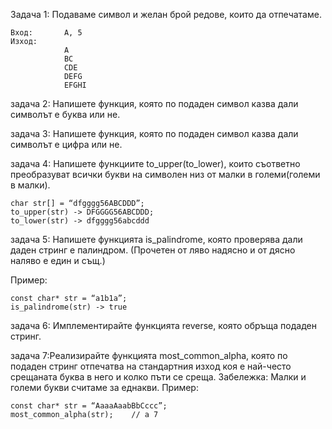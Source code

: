 Задача 1: Подаваме символ и желан брой редове, които да отпечатаме.
```
Вход:       A, 5
Изход: 
            A
            BC
            CDE
            DEFG
            EFGHI
```

задача 2: Напишете функция, която по подаден символ казва дали символът е буква или не.

задача 3: Напишете функция, която по подаден символ казва дали символът е цифра или не.

задача 4: Напишете функциите to_upper(to_lower), които съответно преобразуват всички букви
на символен низ от малки в големи(големи в малки).
```
char str[] = “dfgggg56ABCDDD”;
to_upper(str) -> DFGGGG56ABCDDD;
to_lower(str) -> dfgggg56abcddd
```
задача 5: Напишете функцията is_palindrome, която проверява дали даден стринг е палиндром.
(Прочетен от ляво надясно и от дясно наляво е един и същ.)

Пример:
```
const char* str = “a1b1a”;
is_palindrome(str) -> true
```
задача 6: Имплементирайте функцията reverse, която обръща подаден стринг.

задача 7:Реализирайте функцията most_common_alpha, която по подаден стринг
отпечатва на стандартния изход коя е най-често срещаната буква в него
и колко пъти се среща.
Забележка: Малки и големи букви считаме за еднакви.
Пример:
```
const char* str = “AaaaAaabBbCccc”;
most_common_alpha(str);    // a 7
```

